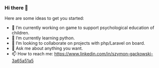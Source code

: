 ### Hi there 👋

Here are some ideas to get you started:

- 🔭 I’m currently working on game to support psychological education of children.
- 🌱 I’m currently learning python.
- 👯 I’m looking to collaborate on projects with php/Laravel on board.
- 💬 Ask me about anything you want.
- 📫 How to reach me: https://www.linkedin.com/in/szymon-gackowski-3a65a51a5

